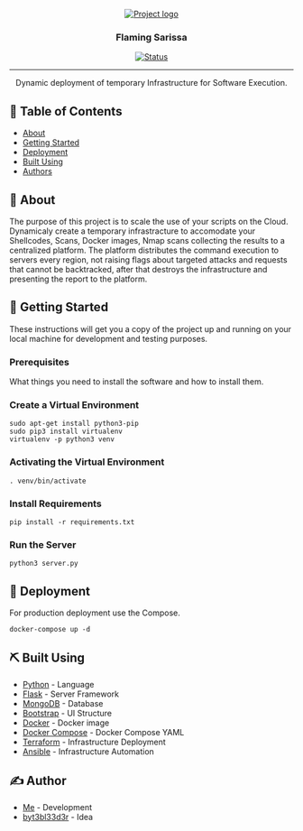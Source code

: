 <p align="center">
  <a href="" rel="noopener">
 <img src="https://turningpointsoftheancientworld.com/wp-content/uploads/2018/07/Phalanx1-672x372.png" alt="Project logo"></a>
</p>

<h3 align="center">Flaming Sarissa</h3>

<div align="center">

[![Status](https://img.shields.io/badge/status-active-success.svg)]()
</div>

---

<p align="center">Dynamic deployment of temporary Infrastructure for Software Execution.
    <br> 
</p>

## 📝 Table of Contents

- [About](#about)
- [Getting Started](#getting_started)
- [Deployment](#deployment)
- [Built Using](#built_using)
- [Authors](#authors)

## 🧐 About <a name = "about"></a>

The purpose of this project is to scale the use of your scripts on the Cloud.
Dynamicaly create a temporary infrastracture to accomodate your Shellcodes, Scans, Docker images, Nmap scans collecting the results to a centralized platform. The platform distributes the command execution to servers every region, not raising flags about targeted attacks and requests that cannot be backtracked, after that destroys the infrastructure and presenting the report to the platform.

## 🏁 Getting Started <a name = "getting_started"></a>

These instructions will get you a copy of the project up and running on your local machine for development and testing purposes.

### Prerequisites

What things you need to install the software and how to install them.

### Create a Virtual Environment
```
sudo apt-get install python3-pip
sudo pip3 install virtualenv 
virtualenv -p python3 venv 
```

### Activating the Virtual Environment
```
. venv/bin/activate
```

### Install Requirements
```
pip install -r requirements.txt
```

### Run the Server
```
python3 server.py
```

## 🚀 Deployment <a name = "deployment"></a>

For production deployment use the Compose.

```
docker-compose up -d
```

## ⛏️ Built Using <a name = "built_using"></a>

- [Python](https://www.python.org/download/releases/3.0/) - Language
- [Flask](https://flask.palletsprojects.com/en/1.1.x/) - Server Framework
- [MongoDB](https://www.mongodb.com/) - Database
- [Bootstrap](https://getbootstrap.com/docs/4.0/getting-started/introduction/) - UI Structure
- [Docker](https://www.docker.com/) - Docker image
- [Docker Compose](https://docs.docker.com/compose/) - Docker Compose YAML
- [Terraform](https://www.terraform.io/) - Infrastructure Deployment
- [Ansible](https://www.ansible.com/) - Infrastructure Automation
## ✍️ Author <a name = "authors"></a>

- [Me](https://github.com/GeorgePatsias) - Development
- [byt3bl33d3r](https://github.com/byt3bl33d3r/Red-Baron) - Idea

